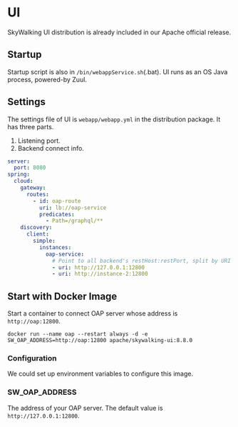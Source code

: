 # UI
SkyWalking UI distribution is already included in our Apache official release. 

## Startup
Startup script is also in `/bin/webappService.sh`(.bat). UI runs as an OS Java process, powered-by Zuul.

## Settings
The settings file of UI is  `webapp/webapp.yml` in the distribution package. It has three parts.

1. Listening port.
1. Backend connect info.

```yaml
server:
  port: 8080
spring:
  cloud:
    gateway:
      routes:
        - id: oap-route
          uri: lb://oap-service
          predicates:
            - Path=/graphql/**
    discovery:
      client:
        simple:
          instances:
            oap-service:
              # Point to all backend's restHost:restPort, split by URI arrays.
              - uri: http://127.0.0.1:12800
              - uri: http://instance-2:12800

```

## Start with Docker Image

Start a container to connect OAP server whose address is `http://oap:12800`.

```shell
docker run --name oap --restart always -d -e SW_OAP_ADDRESS=http://oap:12800 apache/skywalking-ui:8.8.0
```

### Configuration

We could set up environment variables to configure this image.

### SW_OAP_ADDRESS

The address of your OAP server. The default value is `http://127.0.0.1:12800`.
